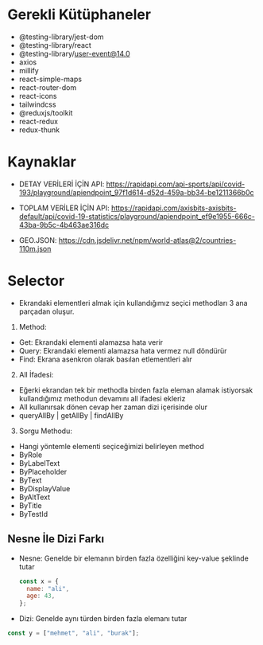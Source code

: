 # Gerekli Kütüphaneler

- @testing-library/jest-dom
- @testing-library/react
- @testing-library/user-event@14.0
- axios
- millify
- react-simple-maps
- react-router-dom
- react-icons
- tailwindcss
- @reduxjs/toolkit
- react-redux
- redux-thunk

# Kaynaklar

- DETAY VERİLERİ İÇİN API: https://rapidapi.com/api-sports/api/covid-193/playground/apiendpoint_97f1d614-d52d-459a-bb34-be1211366b0c

- TOPLAM VERİLER İÇİN API: https://rapidapi.com/axisbits-axisbits-default/api/covid-19-statistics/playground/apiendpoint_ef9e1955-666c-43ba-9b5c-4b463ae316dc

- GEO.JSON: https://cdn.jsdelivr.net/npm/world-atlas@2/countries-110m.json

# Selector

- Ekrandaki elementleri almak için kullandığımız seçici methodları 3 ana parçadan oluşur.

1. Method:

- Get: Ekrandaki elementi alamazsa hata verir
- Query: Ekrandaki elementi alamazsa hata vermez null döndürür
- Find: Ekrana asenkron olarak basılan etlementleri alır

2. All İfadesi:

- Eğerki ekrandan tek bir methodla birden fazla eleman alamak istiyorsak kullandığımız methodun devamını all ifadesi ekleriz
- All kullanırsak dönen cevap her zaman dizi içerisinde olur
- queryAllBy | getAllBy | findAllBy

3. Sorgu Methodu:

- Hangi yöntemle elementi seçiceğimizi belirleyen method
- ByRole
- ByLabelText
- ByPlaceholder
- ByText
- ByDisplayValue
- ByAltText
- ByTitle
- ByTestId

## Nesne İle Dizi Farkı

- Nesne: Genelde bir elemanın birden fazla özelliğini key-value şeklinde tutar

  ```js
  const x = {
    name: "ali",
    age: 43,
  };
  ```

- Dizi: Genelde aynı türden birden fazla elemanı tutar

```js
const y = ["mehmet", "ali", "burak"];
```
